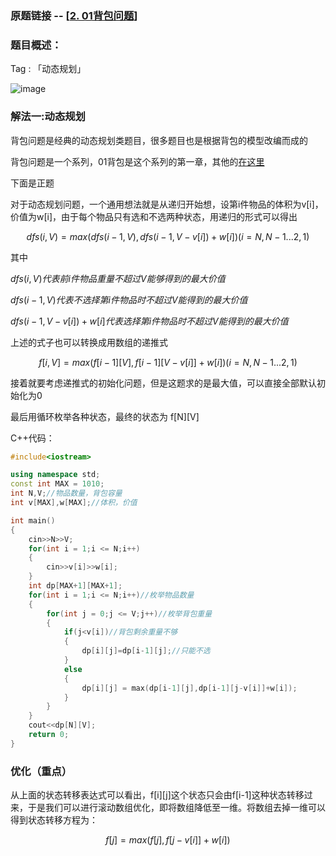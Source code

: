 ### 原题链接 -- [[2. 01背包问题](https://www.acwing.com/problem/content/description/2/)]

### 题目概述：
Tag : 「动态规划」

![image](https://user-images.githubusercontent.com/99656524/197217653-0f3c2f52-cd6e-409c-b2c3-f7ffc304695e.png)

### 解法一:动态规划
背包问题是经典的动态规划类题目，很多题目也是根据背包的模型改编而成的

背包问题是一个系列，01背包是这个系列的第一章，其他的[在这里](https://github.com/na2co3hk/Alogrithm/tree/main/%E5%8A%A8%E6%80%81%E8%A7%84%E5%88%92/%E8%83%8C%E5%8C%85%E9%97%AE%E9%A2%98)

下面是正题

对于动态规划问题，一个通用想法就是从递归开始想，设第i件物品的体积为v[i]， 价值为w[i]，由于每个物品只有选和不选两种状态，用递归的形式可以得出

$$
   dfs(i, V) = max(dfs(i-1, V), dfs(i-1, V-v[i]) + w[i]) ( i = N,N-1...2,1 )
$$

其中

$dfs(i, V)代表前i件物品重量不超过V能够得到的最大价值$

$dfs(i-1, V)代表不选择第i件物品时不超过V能得到的最大价值$

$dfs(i-1, V-v[i]) + w[i]代表选择第i件物品时不超过V能得到的最大价值$

上述的式子也可以转换成用数组的递推式

$$
   f[i,V] = max(f[i-1][V], f[i-1][V-v[i]] + w[i]) ( i = N,N-1...2,1 )
$$

接着就要考虑递推式的初始化问题，但是这题求的是最大值，可以直接全部默认初始化为0

最后用循环枚举各种状态，最终的状态为 f[N][V]

C++代码：
```cpp
#include<iostream>

using namespace std;
const int MAX = 1010;
int N,V;//物品数量，背包容量
int v[MAX],w[MAX];//体积，价值

int main()
{
    cin>>N>>V;
    for(int i = 1;i <= N;i++)
    {
        cin>>v[i]>>w[i];
    }
    int dp[MAX+1][MAX+1];
    for(int i = 1;i <= N;i++)//枚举物品数量
    {
        for(int j = 0;j <= V;j++)//枚举背包重量
        {
            if(j<v[i])//背包剩余重量不够
            {
                dp[i][j]=dp[i-1][j];//只能不选
            }
            else
            {
                dp[i][j] = max(dp[i-1][j],dp[i-1][j-v[i]]+w[i]);
            }
        }
    }
    cout<<dp[N][V];
    return 0;
}
```

### 优化（重点）
从上面的状态转移表达式可以看出，f[i][j]这个状态只会由f[i-1]这种状态转移过来，于是我们可以进行滚动数组优化，即将数组降低至一维。将数组去掉一维可以得到状态转移方程为：

$$
  f[j] = max(f[j], f[j-v[i]]+w[i])
$$
